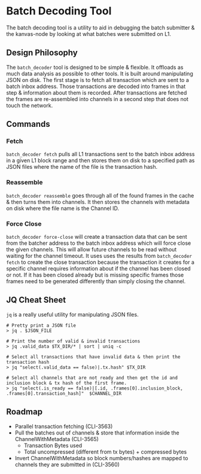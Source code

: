# Batch Decoding Tool

The batch decoding tool is a utility to aid in debugging the batch submitter & the kanvas-node
by looking at what batches were submitted on L1.

## Design Philosophy

The `batch_decoder` tool is designed to be simple & flexible. It offloads as much data analysis
as possible to other tools. It is built around manipulating JSON on disk. The first stage is to
fetch all transaction which are sent to a batch inbox address. Those transactions are decoded into
frames in that step & information about them is recorded. After transactions are fetched the frames
are re-assembled into channels in a second step that does not touch the network.

## Commands

### Fetch

`batch_decoder fetch` pulls all L1 transactions sent to the batch inbox address in a given L1 block
range and then stores them on disk to a specified path as JSON files where the name of the file is
the transaction hash.

### Reassemble

`batch_decoder reassemble` goes through all of the found frames in the cache & then turns them
into channels. It then stores the channels with metadata on disk where the file name is the Channel ID.

### Force Close

`batch_decoder force-close` will create a transaction data that can be sent from the batcher address to
the batch inbox address which will force close the given channels. This will allow future channels to
be read without waiting for the channel timeout. It uses uses the results from `batch_decoder fetch` to
create the close transaction because the transaction it creates for a specific channel requires information
about if the channel has been closed or not. If it has been closed already but is missing specific frames
those frames need to be generated differently than simply closing the channel.


## JQ Cheat Sheet

`jq` is a really useful utility for manipulating JSON files.

```shell
# Pretty print a JSON file
> jq . $JSON_FILE

# Print the number of valid & invalid transactions
> jq .valid_data $TX_DIR/* | sort | uniq -c

# Select all transactions that have invalid data & then print the transaction hash
> jq "select(.valid_data == false)|.tx.hash" $TX_DIR

# Select all channels that are not ready and then get the id and inclusion block & tx hash of the first frame.
> jq "select(.is_ready == false)|[.id, .frames[0].inclusion_block, .frames[0].transaction_hash]"  $CHANNEL_DIR
```


## Roadmap

- Parallel transaction fetching (CLI-3563)
- Pull the batches out of channels & store that information inside the ChannelWithMetadata (CLI-3565)
  - Transaction Bytes used
  - Total uncompressed (different from tx bytes) + compressed bytes
- Invert ChannelWithMetadata so block numbers/hashes are mapped to channels they are submitted in (CLI-3560)
